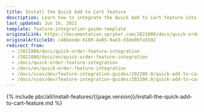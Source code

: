 ```yaml
---
title: Install the Quick Add to Cart feature
description: Learn how to integrate the Quick Add to Cart feature into a Spryker project.
last_updated: Jun 16, 2021
template: feature-integration-guide-template
originalLink: https://documentation.spryker.com/2021080/docs/quick-order-feature-integration
originalArticleId: c48beede-6189-4a05-9ad3-d3de0bfa5592
redirect_from:
  - /2021080/docs/quick-order-feature-integration
  - /2021080/docs/en/quick-order-feature-integration
  - /docs/quick-order-feature-integration
  - /docs/en/quick-order-feature-integration
  - /docs/scos/dev/feature-integration-guides/202200.0/quick-add-to-cart-feature-integration.html
  - /docs/scos/dev/feature-integration-guides/202204.0/quick-add-to-cart-feature-integration.html  
---
```

{% include pbc/all/install-features/{{page.version}}/install-the-quick-add-to-cart-feature.md %} <!-- To edit, see /_includes/pbc/all/install-features/202204.0/install-the-quick-add-to-cart-feature.md -->
